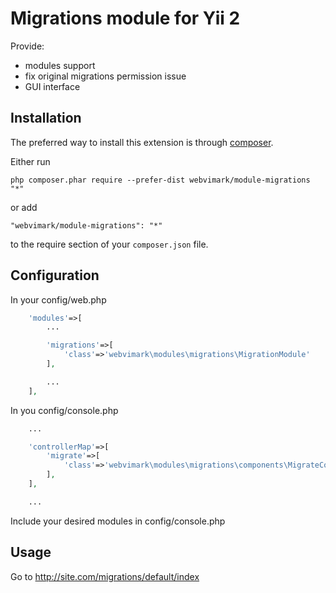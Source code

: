 Migrations module for Yii 2
=====
Provide:
* modules support
* fix original migrations permission issue
* GUI interface

Installation
------------

The preferred way to install this extension is through [composer](http://getcomposer.org/download/).

Either run

```
php composer.phar require --prefer-dist webvimark/module-migrations "*"
```

or add

```
"webvimark/module-migrations": "*"
```

to the require section of your `composer.json` file.

Configuration
-------------

In your config/web.php

```php
	'modules'=>[
		...

		'migrations'=>[
			'class'=>'webvimark\modules\migrations\MigrationModule'
		],

		...
	],
```

In you config/console.php

```php
	...

	'controllerMap'=>[
		'migrate'=>[
			'class'=>'webvimark\modules\migrations\components\MigrateController',
		],
	],

	...
```

Include your desired modules in config/console.php

Usage
-----

Go to http://site.com/migrations/default/index